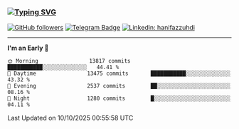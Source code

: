 ### [![Typing SVG](https://readme-typing-svg.herokuapp.com?font=lato&size=22&lines=Hi+There+👋)](https://git.io/typing-svg) 

[![GitHub followers](https://img.shields.io/github/followers/hanifazzuhdi?label=Follow&style=social)](https://github.com/hanifazzuhdi/?tab=follow) 
[![Telegram Badge](https://img.shields.io/badge/-hanif0198-blue?style=social&logo=telegram&link=https://www.t.me/hanif0198/)](https://www.t.me/hanif0198/) 
[![Linkedin: hanifazzuhdi](https://img.shields.io/badge/-hanifazzuhdi-blue?style=flat-square&logo=Linkedin&logoColor=white&link=https://www.linkedin.com/in/hanif-az-zuhdi-69688019b/)](https://www.linkedin.com/in/hanif-az-zuhdi-69688019b/) 

<hr/>

<!--START_SECTION:waka-->
**I'm an Early 🐤** 

```text
🌞 Morning                13817 commits       ███████████░░░░░░░░░░░░░░   44.41 % 
🌆 Daytime                13475 commits       ███████████░░░░░░░░░░░░░░   43.32 % 
🌃 Evening                2537 commits        ██░░░░░░░░░░░░░░░░░░░░░░░   08.16 % 
🌙 Night                  1280 commits        █░░░░░░░░░░░░░░░░░░░░░░░░   04.11 % 
```



 Last Updated on 10/10/2025 00:55:58 UTC
<!--END_SECTION:waka-->
